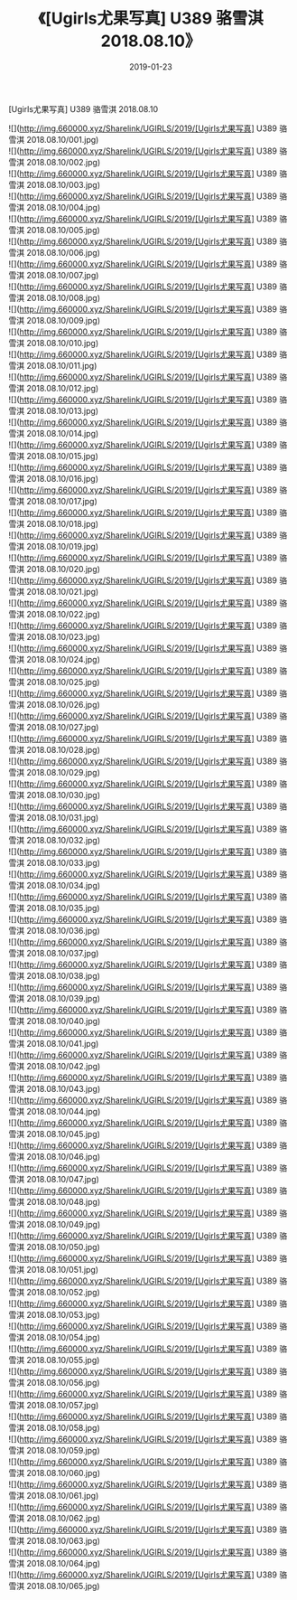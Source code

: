 ﻿---
layout: post
title:  《[Ugirls尤果写真] U389 骆雪淇 2018.08.10》
date:   2019-01-23
img: http://img.660000.xyz/Sharelink/UGIRLS/2019/[Ugirls尤果写真] U389 骆雪淇 2018.08.10/000.jpg
categories: [美女, 清纯, 唯美]
---

[Ugirls尤果写真] U389 骆雪淇 2018.08.10

 ![](http://img.660000.xyz/Sharelink/UGIRLS/2019/[Ugirls尤果写真] U389 骆雪淇 2018.08.10/001.jpg) <br>![](http://img.660000.xyz/Sharelink/UGIRLS/2019/[Ugirls尤果写真] U389 骆雪淇 2018.08.10/002.jpg) <br>![](http://img.660000.xyz/Sharelink/UGIRLS/2019/[Ugirls尤果写真] U389 骆雪淇 2018.08.10/003.jpg) <br>![](http://img.660000.xyz/Sharelink/UGIRLS/2019/[Ugirls尤果写真] U389 骆雪淇 2018.08.10/004.jpg) <br>![](http://img.660000.xyz/Sharelink/UGIRLS/2019/[Ugirls尤果写真] U389 骆雪淇 2018.08.10/005.jpg) <br>![](http://img.660000.xyz/Sharelink/UGIRLS/2019/[Ugirls尤果写真] U389 骆雪淇 2018.08.10/006.jpg) <br>![](http://img.660000.xyz/Sharelink/UGIRLS/2019/[Ugirls尤果写真] U389 骆雪淇 2018.08.10/007.jpg) <br>![](http://img.660000.xyz/Sharelink/UGIRLS/2019/[Ugirls尤果写真] U389 骆雪淇 2018.08.10/008.jpg) <br>![](http://img.660000.xyz/Sharelink/UGIRLS/2019/[Ugirls尤果写真] U389 骆雪淇 2018.08.10/009.jpg) <br>![](http://img.660000.xyz/Sharelink/UGIRLS/2019/[Ugirls尤果写真] U389 骆雪淇 2018.08.10/010.jpg) <br>![](http://img.660000.xyz/Sharelink/UGIRLS/2019/[Ugirls尤果写真] U389 骆雪淇 2018.08.10/011.jpg) <br>![](http://img.660000.xyz/Sharelink/UGIRLS/2019/[Ugirls尤果写真] U389 骆雪淇 2018.08.10/012.jpg) <br>![](http://img.660000.xyz/Sharelink/UGIRLS/2019/[Ugirls尤果写真] U389 骆雪淇 2018.08.10/013.jpg) <br>![](http://img.660000.xyz/Sharelink/UGIRLS/2019/[Ugirls尤果写真] U389 骆雪淇 2018.08.10/014.jpg) <br>![](http://img.660000.xyz/Sharelink/UGIRLS/2019/[Ugirls尤果写真] U389 骆雪淇 2018.08.10/015.jpg) <br>![](http://img.660000.xyz/Sharelink/UGIRLS/2019/[Ugirls尤果写真] U389 骆雪淇 2018.08.10/016.jpg) <br>![](http://img.660000.xyz/Sharelink/UGIRLS/2019/[Ugirls尤果写真] U389 骆雪淇 2018.08.10/017.jpg) <br>![](http://img.660000.xyz/Sharelink/UGIRLS/2019/[Ugirls尤果写真] U389 骆雪淇 2018.08.10/018.jpg) <br>![](http://img.660000.xyz/Sharelink/UGIRLS/2019/[Ugirls尤果写真] U389 骆雪淇 2018.08.10/019.jpg) <br>![](http://img.660000.xyz/Sharelink/UGIRLS/2019/[Ugirls尤果写真] U389 骆雪淇 2018.08.10/020.jpg) <br>![](http://img.660000.xyz/Sharelink/UGIRLS/2019/[Ugirls尤果写真] U389 骆雪淇 2018.08.10/021.jpg) <br>![](http://img.660000.xyz/Sharelink/UGIRLS/2019/[Ugirls尤果写真] U389 骆雪淇 2018.08.10/022.jpg) <br>![](http://img.660000.xyz/Sharelink/UGIRLS/2019/[Ugirls尤果写真] U389 骆雪淇 2018.08.10/023.jpg) <br>![](http://img.660000.xyz/Sharelink/UGIRLS/2019/[Ugirls尤果写真] U389 骆雪淇 2018.08.10/024.jpg) <br>![](http://img.660000.xyz/Sharelink/UGIRLS/2019/[Ugirls尤果写真] U389 骆雪淇 2018.08.10/025.jpg) <br>![](http://img.660000.xyz/Sharelink/UGIRLS/2019/[Ugirls尤果写真] U389 骆雪淇 2018.08.10/026.jpg) <br>![](http://img.660000.xyz/Sharelink/UGIRLS/2019/[Ugirls尤果写真] U389 骆雪淇 2018.08.10/027.jpg) <br>![](http://img.660000.xyz/Sharelink/UGIRLS/2019/[Ugirls尤果写真] U389 骆雪淇 2018.08.10/028.jpg) <br>![](http://img.660000.xyz/Sharelink/UGIRLS/2019/[Ugirls尤果写真] U389 骆雪淇 2018.08.10/029.jpg) <br>![](http://img.660000.xyz/Sharelink/UGIRLS/2019/[Ugirls尤果写真] U389 骆雪淇 2018.08.10/030.jpg) <br>![](http://img.660000.xyz/Sharelink/UGIRLS/2019/[Ugirls尤果写真] U389 骆雪淇 2018.08.10/031.jpg) <br>![](http://img.660000.xyz/Sharelink/UGIRLS/2019/[Ugirls尤果写真] U389 骆雪淇 2018.08.10/032.jpg) <br>![](http://img.660000.xyz/Sharelink/UGIRLS/2019/[Ugirls尤果写真] U389 骆雪淇 2018.08.10/033.jpg) <br>![](http://img.660000.xyz/Sharelink/UGIRLS/2019/[Ugirls尤果写真] U389 骆雪淇 2018.08.10/034.jpg) <br>![](http://img.660000.xyz/Sharelink/UGIRLS/2019/[Ugirls尤果写真] U389 骆雪淇 2018.08.10/035.jpg) <br>![](http://img.660000.xyz/Sharelink/UGIRLS/2019/[Ugirls尤果写真] U389 骆雪淇 2018.08.10/036.jpg) <br>![](http://img.660000.xyz/Sharelink/UGIRLS/2019/[Ugirls尤果写真] U389 骆雪淇 2018.08.10/037.jpg) <br>![](http://img.660000.xyz/Sharelink/UGIRLS/2019/[Ugirls尤果写真] U389 骆雪淇 2018.08.10/038.jpg) <br>![](http://img.660000.xyz/Sharelink/UGIRLS/2019/[Ugirls尤果写真] U389 骆雪淇 2018.08.10/039.jpg) <br>![](http://img.660000.xyz/Sharelink/UGIRLS/2019/[Ugirls尤果写真] U389 骆雪淇 2018.08.10/040.jpg) <br>![](http://img.660000.xyz/Sharelink/UGIRLS/2019/[Ugirls尤果写真] U389 骆雪淇 2018.08.10/041.jpg) <br>![](http://img.660000.xyz/Sharelink/UGIRLS/2019/[Ugirls尤果写真] U389 骆雪淇 2018.08.10/042.jpg) <br>![](http://img.660000.xyz/Sharelink/UGIRLS/2019/[Ugirls尤果写真] U389 骆雪淇 2018.08.10/043.jpg) <br>![](http://img.660000.xyz/Sharelink/UGIRLS/2019/[Ugirls尤果写真] U389 骆雪淇 2018.08.10/044.jpg) <br>![](http://img.660000.xyz/Sharelink/UGIRLS/2019/[Ugirls尤果写真] U389 骆雪淇 2018.08.10/045.jpg) <br>![](http://img.660000.xyz/Sharelink/UGIRLS/2019/[Ugirls尤果写真] U389 骆雪淇 2018.08.10/046.jpg) <br>![](http://img.660000.xyz/Sharelink/UGIRLS/2019/[Ugirls尤果写真] U389 骆雪淇 2018.08.10/047.jpg) <br>![](http://img.660000.xyz/Sharelink/UGIRLS/2019/[Ugirls尤果写真] U389 骆雪淇 2018.08.10/048.jpg) <br>![](http://img.660000.xyz/Sharelink/UGIRLS/2019/[Ugirls尤果写真] U389 骆雪淇 2018.08.10/049.jpg) <br>![](http://img.660000.xyz/Sharelink/UGIRLS/2019/[Ugirls尤果写真] U389 骆雪淇 2018.08.10/050.jpg) <br>![](http://img.660000.xyz/Sharelink/UGIRLS/2019/[Ugirls尤果写真] U389 骆雪淇 2018.08.10/051.jpg) <br>![](http://img.660000.xyz/Sharelink/UGIRLS/2019/[Ugirls尤果写真] U389 骆雪淇 2018.08.10/052.jpg) <br>![](http://img.660000.xyz/Sharelink/UGIRLS/2019/[Ugirls尤果写真] U389 骆雪淇 2018.08.10/053.jpg) <br>![](http://img.660000.xyz/Sharelink/UGIRLS/2019/[Ugirls尤果写真] U389 骆雪淇 2018.08.10/054.jpg) <br>![](http://img.660000.xyz/Sharelink/UGIRLS/2019/[Ugirls尤果写真] U389 骆雪淇 2018.08.10/055.jpg) <br>![](http://img.660000.xyz/Sharelink/UGIRLS/2019/[Ugirls尤果写真] U389 骆雪淇 2018.08.10/056.jpg) <br>![](http://img.660000.xyz/Sharelink/UGIRLS/2019/[Ugirls尤果写真] U389 骆雪淇 2018.08.10/057.jpg) <br>![](http://img.660000.xyz/Sharelink/UGIRLS/2019/[Ugirls尤果写真] U389 骆雪淇 2018.08.10/058.jpg) <br>![](http://img.660000.xyz/Sharelink/UGIRLS/2019/[Ugirls尤果写真] U389 骆雪淇 2018.08.10/059.jpg) <br>![](http://img.660000.xyz/Sharelink/UGIRLS/2019/[Ugirls尤果写真] U389 骆雪淇 2018.08.10/060.jpg) <br>![](http://img.660000.xyz/Sharelink/UGIRLS/2019/[Ugirls尤果写真] U389 骆雪淇 2018.08.10/061.jpg) <br>![](http://img.660000.xyz/Sharelink/UGIRLS/2019/[Ugirls尤果写真] U389 骆雪淇 2018.08.10/062.jpg) <br>![](http://img.660000.xyz/Sharelink/UGIRLS/2019/[Ugirls尤果写真] U389 骆雪淇 2018.08.10/063.jpg) <br>![](http://img.660000.xyz/Sharelink/UGIRLS/2019/[Ugirls尤果写真] U389 骆雪淇 2018.08.10/064.jpg) <br>![](http://img.660000.xyz/Sharelink/UGIRLS/2019/[Ugirls尤果写真] U389 骆雪淇 2018.08.10/065.jpg) <br>